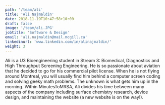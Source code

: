 ```yaml
---
path: '/team/ali'
title: 'Ali Najmaldin'
date: 2018-11-19T10:47:58+10:00
draft: false
image: '/team/ali.JPG'
jobtitle: 'Software & Design'
email: 'ali.najmaldin@mail.mcgill.ca'
linkedinurl: 'www.linkedin.com/in/alinajmaldin/'
weight: 3
---
```


Ali is a U3 Bioengineering student in Stream 3: Biomedical, Diagnostics and High Throughput Screening Engineering. He is so passionate about aviation that he decided to go for his commercial pilot license. When he is not flying around Montreal, you will usually find him behind a computer screen coding and solving geeky math problems. The unknown is what gets him up in the morning. Within MinutesToMRSA, Ali divides his time between many aspects of the company including surface chemistry research, device design, and maintaining the website (a new website is on the way!).
